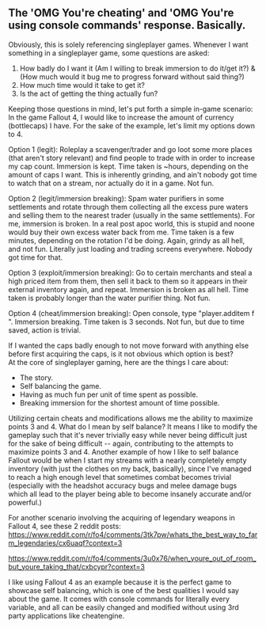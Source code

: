 ## The 'OMG You're cheating' and 'OMG You're using console commands' response.  Basically.

Obviously, this is solely referencing singleplayer games.
Whenever I want something in a singleplayer game, some questions are asked:
1. How badly do I want it (Am I willing to break immersion to do it/get it?) & (How much would it bug me to progress forward without said thing?)
2. How much time would it take to get it?
3. Is the act of getting the thing actually fun?

Keeping those questions in mind, let's put forth a simple in-game scenario:
In the game Fallout 4, I would like to increase the amount of currency (bottlecaps) I have.  For the sake of the example, let's limit my options down to 4.

Option 1 (legit):
Roleplay a scavenger/trader and go loot some more places (that aren't story relevant) and find people to trade with in order to increase my cap count.
Immersion is kept.  Time taken is ~hours, depending on the amount of caps I want.  This is inherently grinding, and ain't nobody got time to watch that on a stream, nor actually do it in a game.  Not fun.

Option 2 (legit/immersion breaking):
Spam water purifiers in some settlements and rotate through them collecting all the excess pure waters and selling them to the nearest trader (usually in the same settlements).
For me, immersion is broken. In a real post apoc world, this is stupid and noone would buy their own excess water back from me.  Time taken is a few minutes, depending on the rotation I'd be doing.  Again, grindy as all hell, and not fun.  Literally just loading and trading screens everywhere.  Nobody got time for that.

Option 3 (exploit/immersion breaking):
Go to certain merchants and steal a high priced item from them, then sell it back to them so it appears in their external inventory again, and repeat.
Immersion is broken as all hell.  Time taken is probably longer than the water purifier thing.  Not fun. 

Option 4 (cheat/immersion breaking):
Open console, type "player.additem f <amount>".  Immersion breaking.  Time taken is 3 seconds.  Not fun, but due to time saved, action is trivial.  

If I wanted the caps badly enough to not move forward with anything else before first acquiring the caps, is it not obvious which option is best?  
At the core of singleplayer gaming, here are the things I care about:
* The story.
* Self balancing the game.
* Having as much fun per unit of time spent as possible.
* Breaking immersion for the shortest amount of time possible.

Utilizing certain cheats and modifications allows me the ability to maximize points 3 and 4.  What do I mean by self balance?  It means I like to modify the gameplay such that it's never trivially easy while never being difficult just for the sake of being difficult -- again, contributing to the attempts to maximize points 3 and 4.
Another example of how I like to self balance Fallout would be when I start my streams with a nearly completely empty inventory (with just the clothes on my back, basically), since I've managed to reach a high enough level that sometimes combat becomes trivial (especially with the headshot accuracy bugs and melee damage bugs which all lead to the player being able to become insanely accurate and/or powerful.)

For another scenario involving the acquiring of legendary weapons in Fallout 4, see these 2 reddit posts:
https://www.reddit.com/r/fo4/comments/3tk7pw/whats_the_best_way_to_farm_legendaries/cx6uaqf?context=3

https://www.reddit.com/r/fo4/comments/3u0x76/when_youre_out_of_room_but_youre_taking_that/cxbcypr?context=3

I like using Fallout 4 as an example because it is the perfect game to showcase self balancing, which is one of the best qualities I would say about the game.
It comes with console commands for literally every variable, and all can be easily changed and modified without using 3rd party applications like cheatengine.
